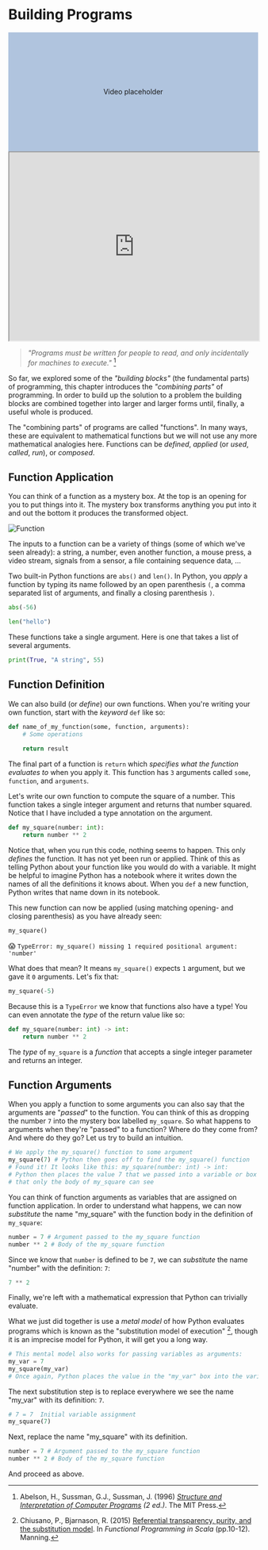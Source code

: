 # Building Programs

<div style="display:flex; align-items:center; justify-content:center; width:100%; height: 15rem; background-color:lightsteelblue">
Video placeholder
</div>

<iframe style="width: 100%; height:380px; position:sticky; top:30px" src="https://vibbits.github.io/gentle-hands-on-python/"></iframe>

> _"Programs must be written for people to read, and only incidentally for machines to execute."_ [^1]

So far, we explored some of the _"building blocks"_ (the fundamental parts) of programming, this
chapter introduces the _"combining parts"_ of programming. In order to build up the solution to
a problem the building blocks are combined together into larger and larger forms until,
finally, a useful whole is produced.

The "combining parts" of programs are called "functions". In many ways, these are equivalent to
mathematical functions but we will not use any more mathematical analogies here. Functions can
be _defined_, _applied_ (or _used_, _called_, _run_), or _composed_.


## Function Application

You can think of a function as a mystery box. At the top is an opening for you to put things into it.
The mystery box transforms anything you put into it and out the bottom it produces the transformed
object.

![Function](https://upload.wikimedia.org/wikipedia/commons/thumb/3/3b/Function_machine2.svg/191px-Function_machine2.svg.png)

The inputs to a function can be a variety of things (some of which we've seen already): a string,
a number, even another function, a mouse press, a video stream, signals from a sensor, a file
containing sequence data, ...

Two built-in Python functions are `abs()` and `len()`. In Python, you _apply_ a function
by typing its name followed by an open parenthesis `(`, a comma separated list of arguments,
and finally a closing parenthesis `)`.

```python
abs(-56)
```

```python
len("hello")
```

These functions take a single argument. Here is one that takes a list of several arguments.

```python
print(True, "A string", 55)
```


## Function Definition

We can also build (or _define_) our own functions. When you're writing your own function, start
with the _keyword_ `def` like so:

```python
def name_of_my_function(some, function, arguments):
    # Some operations
    
    return result
```

The final part of a function is `return` which _specifies what the function evaluates to_ when
you apply it. This function has `3` arguments called `some`, `function`, and `arguments`. 

Let's write our own function to compute the square of a number. This function takes a single
integer argument and returns that number squared. Notice that I have included a type annotation
on the argument.

```python
def my_square(number: int):
    return number ** 2
```

Notice that, when you run this code, nothing seems to happen. This only _defines_ the function.
It has not yet been run or applied. Think of this as telling Python about your function like you
would do with a variable. It might be helpful to imagine Python has a notebook where it writes
down the names of all the definitions it knows about. When you `def` a new function, Python writes
that name down in its notebook.

This new function can now be applied (using matching opening- and closing parenthesis) as you have
already seen:

```python
my_square()
```

😱 `TypeError: my_square() missing 1 required positional argument: 'number'`

What does that mean? It means `my_square()` expects `1` argument, but we gave it `0` arguments.
Let's fix that:

```python
my_square(-5)
```

Because this is a `TypeError` we know that functions also have a type! You can even annotate the
_type_ of the return value like so:

```python
def my_square(number: int) -> int:
    return number ** 2
```

The _type_ of `my_square` is a _function_ that accepts a single integer parameter and returns an integer.

## Function Arguments

When you apply a function to some arguments you can also say that the arguments are "_passed_" to
the function. You can think of this as dropping the number `7` into the mystery box labelled
`my_square`. So what happens to arguments when they're "passed" to a function? Where do they come
from? And where do they go? Let us try to build an intuition.

```python
# We apply the my_square() function to some argument
my_square(7) # Python then goes off to find the my_square() function
# Found it! It looks like this: my_square(number: int) -> int:
# Python then places the value 7 that we passed into a variable or box called number
# that only the body of my_square can see
```

You can think of function arguments as variables that are assigned on function application.
In order to understand what happens, we can now _substitute_ the name "my_square" with
the function body in the definition of `my_square`:

```python
number = 7 # Argument passed to the my_square function
number ** 2 # Body of the my_square function
```

Since we know that `number` is defined to be `7`, we can _substitute_ the name "number" with
the definition: `7`:

```python
7 ** 2
```

Finally, we're left with a mathematical expression that Python can trivially evaluate.


What we just did together is use a _metal model_ of how Python evaluates programs which is known as
the "substitution model of execution" [^2], though it is an imprecise model for Python, it will get
you a long way.

```python
# This mental model also works for passing variables as arguments:
my_var = 7
my_square(my_var)
# Once again, Python places the value in the "my_var" box into the variable or box called number.
```

The next substitution step is to replace everywhere we see the name "my_var" with its definition: `7`.

```python
# 7 = 7  Initial variable assignment
my_square(7)
```

Next, replace the name "my_square" with its definition.

```python
number = 7 # Argument passed to the my_square function
number ** 2 # Body of the my_square function
```

And proceed as above.

[^1]: Abelson, H., Sussman, G.J., Sussman, J. (1996) _[Structure and Interpretation of Computer Programs](https://mitpress.mit.edu/sites/default/files/sicp/full-text/book/book.html) (2 ed.)_. The MIT Press.

[^2]: Chiusano, P., Bjarnason, R. (2015) [Referential transparency, purity, and the substitution model](https://livebook.manning.com/book/functional-programming-in-scala/chapter-1/52). In _Functional Programming in Scala_ (pp.10-12). Manning.
